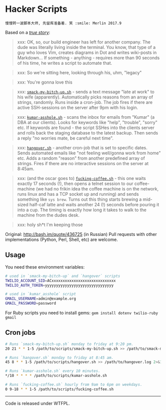 # Hacker Scripts

```
慢慢转一波脚本大师, 先留库准备着. 笑 :smile: Merlin 2017.9
```


Based on a _[true
story](https://www.jitbit.com/alexblog/249-now-thats-what-i-call-a-hacker/)_:

> xxx: OK, so, our build engineer has left for another company. The dude was literally living inside the terminal. You know, that type of a guy who loves Vim, creates diagrams in Dot and writes wiki-posts in Markdown... If something - anything - requires more than 90 seconds of his time, he writes a script to automate that.

> xxx: So we're sitting here, looking through his, uhm, "legacy"

> xxx: You're gonna love this

> xxx: [`smack-my-bitch-up.sh`](https://github.com/NARKOZ/hacker-scripts/blob/master/smack-my-bitch-up.sh) - sends a text message "late at work" to his wife (apparently). Automatically picks reasons from an array of strings, randomly. Runs inside a cron-job. The job fires if there are active SSH-sessions on the server after 9pm with his login.

> xxx: [`kumar-asshole.sh`](https://github.com/NARKOZ/hacker-scripts/blob/master/kumar-asshole.sh) - scans the inbox for emails from "Kumar" (a DBA at our clients). Looks for keywords like "help", "trouble", "sorry" etc. If keywords are found - the script SSHes into the clients server and rolls back the staging database to the latest backup. Then sends a reply "no worries mate, be careful next time".

> xxx: [`hangover.sh`](https://github.com/NARKOZ/hacker-scripts/blob/master/hangover.sh) - another cron-job that is set to specific dates. Sends automated emails like "not feeling well/gonna work from home" etc. Adds a random "reason" from another predefined array of strings. Fires if there are no interactive sessions on the server at 8:45am.

> xxx: (and the oscar goes to) [`fucking-coffee.sh`](https://github.com/NARKOZ/hacker-scripts/blob/master/fucking-coffee.sh) - this one waits exactly 17 seconds (!), then opens a telnet session to our coffee-machine (we had no frikin idea the coffee machine is on the network, runs linux and has a TCP socket up and running) and sends something like `sys brew`. Turns out this thing starts brewing a mid-sized half-caf latte and waits another 24 (!) seconds before pouring it into a cup. The timing is exactly how long it takes to walk to the machine from the dudes desk.

> xxx: holy sh*t I'm keeping those

Original: http://bash.im/quote/436725 (in Russian) 
Pull requests with other implementations (Python, Perl, Shell, etc) are welcome.

## Usage

You need these environment variables:

```sh
# used in `smack-my-bitch-up` and `hangover` scripts
TWILIO_ACCOUNT_SID=ACxxxxxxxxxxxxxxxxxxxxxxxxxxxxx
TWILIO_AUTH_TOKEN=yyyyyyyyyyyyyyyyyyyyyyyyyyyyyyy

# used in `kumar_asshole` script
GMAIL_USERNAME=admin@example.org
GMAIL_PASSWORD=password
```

For Ruby scripts you need to install gems:
`gem install dotenv twilio-ruby gmail`

## Cron jobs

```sh
# Runs `smack-my-bitch-up.sh` monday to friday at 9:20 pm.
20 21 * * 1-5 /path/to/scripts/smack-my-bitch-up.sh >> /path/to/smack-my-bitch-up.log 2>&1

# Runs `hangover.sh` monday to friday at 8:45 am.
45 8 * * 1-5 /path/to/scripts/hangover.sh >> /path/to/hangover.log 2>&1

# Runs `kumar-asshole.sh` every 10 minutes.
*/10 * * * * /path/to/scripts/kumar-asshole.sh

# Runs `fucking-coffee.sh` hourly from 9am to 6pm on weekdays.
0 9-18 * * 1-5 /path/to/scripts/fucking-coffee.sh
```

---
Code is released under WTFPL.
